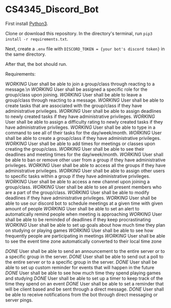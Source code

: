 # CS4345_Discord_Bot

First install [Python3](https://www.python.org/downloads/). 

Clone or download this repository. In the directory's terminal, run ```pip3 install -r requirements.txt```.

Next, create a ```.env``` file with ```DISCORD_TOKEN = {your bot's discord token}``` in the same directory. 

After that, the bot should run. 

Requirements:

_WORKING_ User shall be able to join a group/class through reacting to a message.\n
_WORKING_ User shall be assigned a specific role for the group/class upon joining.
_WORKING_ User shall be able to leave a group/class through reacting to a message.
_WORKING_ User shall be able to create tasks that are associated with the group/class if they have administrative privileges. 
_WORKING_ User shall be able to assign deadlines to newly created tasks if they have administrative privileges. 
_WORKING_ User shall be able to assign a difficulty rating to newly created tasks if they have administrative privileges. 
_WORKING_ User shall be able to type in a command to see all of their tasks for the day/week/month.
_WORKING_ User shall be able to create a group/class if they have administrative privileges.
_WORKING_ User shall be able to add times for meetings or classes upon creating the group/class.
_WORKING_ User shall be able to see their deadlines and meeting times for the day/week/month.
_WORKING_ User shall be able to ban or remove other user from a group if they have administrative privileges.
_WORKING_ User shall be able to access all the groups if they have administrative privileges.
_WORKING_ User shall be able to assign other users to specific tasks within a group if they have administrative privileges.
_WORKING_ User shall be able to access a new channel upon joining a group/class.
_WORKING_ User shall be able to see all present members who are a part of the group/class.
_WORKING_ User shall be able to modify deadlines if they have administrative privileges.
_WORKING_ User shall be able to use our discord bot to schedule meetings at a given time with given amount of people
_WORKING_ User shall be able to set an alert to automatically remind people when meeting is approaching 
_WORKING_ User shall be able to be reminded of deadlines if they keep procrastinating 
_WORKING_ User shall be able to set up goals about how much time they plan on studying or playing games
_WORKING_ User shall be able to see how frequently people are participating in meetings 
_WORKING_ User shall be able to see the event time zone automatically converted to their local time zone 

_DONE_ User shall be able to send an announcement to the entire server or to a specific group in the server. 
_DONE_ User shall be able to send out a poll to the entire server or to a specific group in the server.
_DONE_ User shall be able to set up custom reminder for events that will happen in the future 
_DONE_ User shall be able to see how much time they spend playing games and studying 
_DONE_ User shall be able to set up a timer to keep track of the time they spend on an event 
_DONE_ User shall be able to set a reminder that will be client based and be sent through a direct message.
_DONE_ User shall be able to receive notifications from the bot through direct messaging or server pings. 




